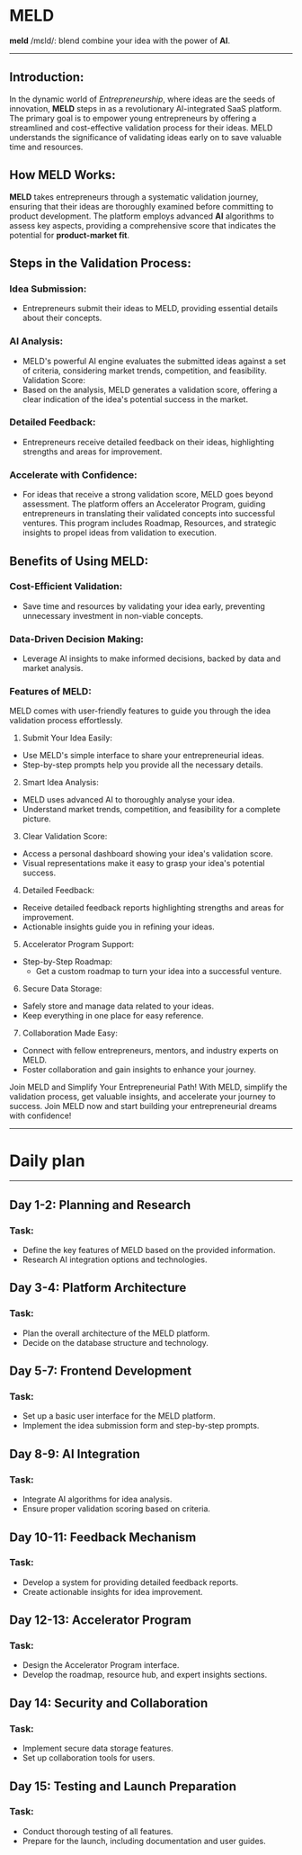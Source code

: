# MELD

**meld** /mɛld/: blend
combine your idea with the power of **AI**.

---

## Introduction:

In the dynamic world of _Entrepreneurship_, where ideas are the seeds of innovation, **MELD** steps in as a revolutionary AI-integrated SaaS platform. The primary goal is to empower young entrepreneurs by offering a streamlined and cost-effective validation process for their ideas. MELD understands the significance of validating ideas early on to save valuable time and resources.

## How MELD Works:

**MELD** takes entrepreneurs through a systematic validation journey, ensuring that their ideas are thoroughly examined before committing to product development. The platform employs advanced **AI** algorithms to assess key aspects, providing a comprehensive score that indicates the potential for **product-market fit**.

## Steps in the Validation Process:

### Idea Submission:

- Entrepreneurs submit their ideas to MELD, providing essential details about their concepts.

### AI Analysis:

- MELD's powerful AI engine evaluates the submitted ideas against a set of criteria, considering market trends, competition, and feasibility.
  Validation Score:
- Based on the analysis, MELD generates a validation score, offering a clear indication of the idea's potential success in the market.

### Detailed Feedback:

- Entrepreneurs receive detailed feedback on their ideas, highlighting strengths and areas for improvement.

### Accelerate with Confidence:

- For ideas that receive a strong validation score, MELD goes beyond assessment. The platform offers an Accelerator Program, guiding entrepreneurs in translating their validated concepts into successful ventures. This program includes Roadmap, Resources, and strategic insights to propel ideas from validation to execution.

## Benefits of Using MELD:

### Cost-Efficient Validation:

- Save time and resources by validating your idea early, preventing unnecessary investment in non-viable concepts.

### Data-Driven Decision Making:

- Leverage AI insights to make informed decisions, backed by data and market analysis.

### Features of MELD:

MELD comes with user-friendly features to guide you through the idea validation process effortlessly.

1. Submit Your Idea Easily:

- Use MELD's simple interface to share your entrepreneurial ideas.
- Step-by-step prompts help you provide all the necessary details.

2. Smart Idea Analysis:

- MELD uses advanced AI to thoroughly analyse your idea.
- Understand market trends, competition, and feasibility for a complete picture.

3. Clear Validation Score:

- Access a personal dashboard showing your idea's validation score.
- Visual representations make it easy to grasp your idea's potential success.

4. Detailed Feedback:

- Receive detailed feedback reports highlighting strengths and areas for improvement.
- Actionable insights guide you in refining your ideas.

5. Accelerator Program Support:

- Step-by-Step Roadmap:
  - Get a custom roadmap to turn your idea into a successful venture.

6. Secure Data Storage:

- Safely store and manage data related to your ideas.
- Keep everything in one place for easy reference.

7. Collaboration Made Easy:

- Connect with fellow entrepreneurs, mentors, and industry experts on MELD.
- Foster collaboration and gain insights to enhance your journey.

Join MELD and Simplify Your Entrepreneurial Path!
With MELD, simplify the validation process, get valuable insights, and accelerate your journey to success. Join MELD now and start building your entrepreneurial dreams with confidence!

---

# Daily plan

---

## Day 1-2: Planning and Research

### Task:

- Define the key features of MELD based on the provided information.
- Research AI integration options and technologies.

## Day 3-4: Platform Architecture

### Task:

- Plan the overall architecture of the MELD platform.
- Decide on the database structure and technology.

## Day 5-7: Frontend Development

### Task:

- Set up a basic user interface for the MELD platform.
- Implement the idea submission form and step-by-step prompts.

## Day 8-9: AI Integration

### Task:

- Integrate AI algorithms for idea analysis.
- Ensure proper validation scoring based on criteria.

## Day 10-11: Feedback Mechanism

### Task:

- Develop a system for providing detailed feedback reports.
- Create actionable insights for idea improvement.

## Day 12-13: Accelerator Program

### Task:

- Design the Accelerator Program interface.
- Develop the roadmap, resource hub, and expert insights sections.

## Day 14: Security and Collaboration

### Task:

- Implement secure data storage features.
- Set up collaboration tools for users.

## Day 15: Testing and Launch Preparation

### Task:

- Conduct thorough testing of all features.
- Prepare for the launch, including documentation and user guides.
